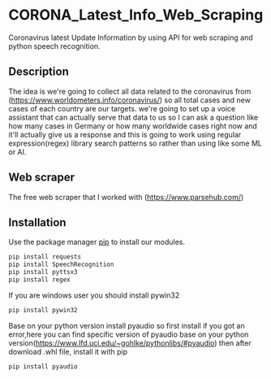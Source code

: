 # CORONA_Latest_Info_Web_Scraping 
Coronavirus latest Update Information by using API for web scraping and python speech recognition. 

## Description

The idea is we're going to collect all data related to the coronavirus from (https://www.worldometers.info/coronavirus/) so all total cases and new cases of each country are our targets. we're going to set up a voice assistant that can actually serve that data to us so I can ask a question like how many cases in Germany or how many worldwide cases right now and it'll actually give us a response and this is going to work using regular expression(regex) library search patterns so rather than using like some ML or AI.


## Web scraper 
 The free web scraper that I worked with (https://www.parsehub.com/)
 
## Installation

Use the package manager [pip](https://pip.pypa.io/en/stable/) to install our modules.

```bash
pip install requests
pip install SpeechRecognition
pip install pyttsx3
pip install regex
```
If you are windows user you should install pywin32
```bash
pip install pywin32
```
Base on your python version install pyaudio so first install if you got an error,here you can find specific version of pyaudio base on your python version(https://www.lfd.uci.edu/~gohlke/pythonlibs/#pyaudio) then after download .whl file, install it with pip
```bash
pip install pyaudio
```

